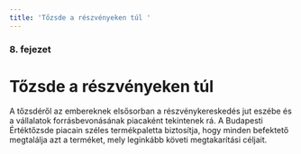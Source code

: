 ```yaml
---
title: 'Tőzsde a részvényeken túl '
---
```


### 8. fejezet

# Tőzsde a részvényeken túl

A tőzsdéről az embereknek elsősorban a részvénykereskedés jut eszébe és a vállalatok forrásbevonásának piacaként tekintenek rá. A Budapesti Értéktőzsde piacain széles termékpaletta biztosítja, hogy minden befektető megtalálja azt a terméket, mely leginkább követi megtakarítási céljait.